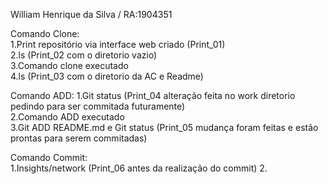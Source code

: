 William Henrique da Silva / RA:1904351   

Comando Clone:   
1.Print repositório via interface web criado (Print_01)   
2.ls (Print_02 com o diretorio vazio)  
3.Comando clone executado   
4.ls (Print_03 com o diretorio da AC e Readme)

Comando ADD:
1.Git status (Print_04 alteração feita no work diretorio pedindo para ser commitada futuramente)  
2.Comando ADD executado  
3.Git ADD README.md e Git status (Print_05 mudança foram feitas e estão prontas para serem commitadas)  

Comando Commit:  
1.Insights/network (Print_06 antes da realização do commit)
2.



